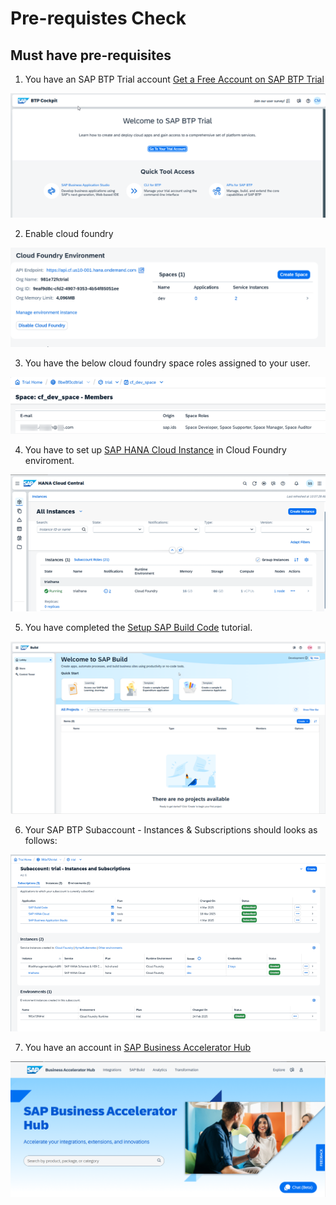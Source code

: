 # Pre-requistes Check

## Must have pre-requisites

1. You have an SAP BTP Trial account [Get a Free Account on SAP BTP Trial](https://developers.sap.com/tutorials/hcp-create-trial-account.html)

![alt text](images/image-6.png)

2. Enable cloud foundry

![alt text](images/image.png)

3. You have the below cloud foundry space roles assigned to your user.

![alt text](images/image-4.png)

4. You have to set up [SAP HANA Cloud Instance](https://developers.sap.com/tutorials/hana-cloud-deploying.html) in Cloud Foundry enviroment.

![alt text](images/image-3.png)

5. You have completed the [Setup SAP Build Code](https://developers.sap.com/tutorials/build-code-setup.html) tutorial.

![alt text](images/image-2.png)


6. Your SAP BTP Subaccount - Instances & Subscriptions should looks as follows:

![alt text](images/image-5.png)


7. You have an account in [SAP Business Accelerator Hub](https://api.sap.com/)

![alt text](images/image-1.png)